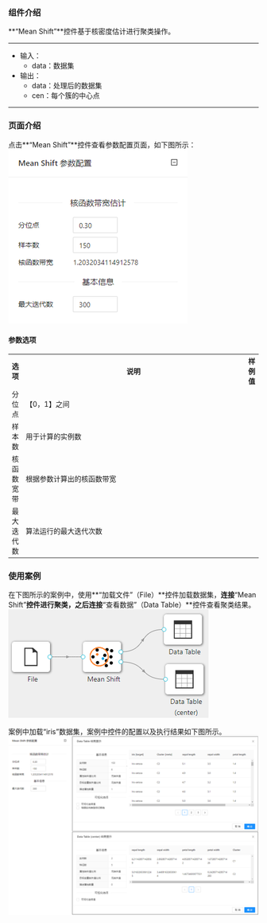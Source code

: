 ### 组件介绍
**“Mean Shift”**控件基于核密度估计进行聚类操作。

<hr/>

- 输入：
  - data：数据集
- 输出：
  - data：处理后的数据集
  - cen：每个簇的中心点

<hr/>


### 页面介绍
点击**“Mean Shift”**控件查看参数配置页面，如下图所示：  
![param](/img/aistudio/clustering/mean-shift/param.png)

#### 参数选项
<table>
  <tr>
    <th>选项</th>
    <th width="650">说明</th>
    <th>样例值</th>
  </tr>
  <tr>
      <td>分位点</td> 
      <td>
      【0，1】之间
      </td> 
      <td></td>
  </tr>
  <tr>
      <td>样本数</td> 
      <td>
      用于计算的实例数
      </td> 
      <td></td>
  </tr>
  <tr>
      <td>核函数宽带</td> 
      <td>
      根据参数计算出的核函数带宽
      </td> 
      <td></td>
  </tr>
  <tr>
      <td>最大迭代数</td> 
      <td>
      算法运行的最大迭代次数
      </td> 
      <td></td>
  </tr>
</table>

### 使用案例
在下图所示的案例中，使用**“加载文件”（File）**控件加载数据集，**连接**“Mean Shift”**控件进行聚类，之后连接**“查看数据”（Data Table）**控件查看聚类结果。  
![workflow](/img/aistudio/clustering/mean-shift/workflow.png)

案例中加载“iris”数据集，案例中控件的配置以及执行结果如下图所示。  
![workflow-result](/img/aistudio/clustering/mean-shift/workflow-result.png)